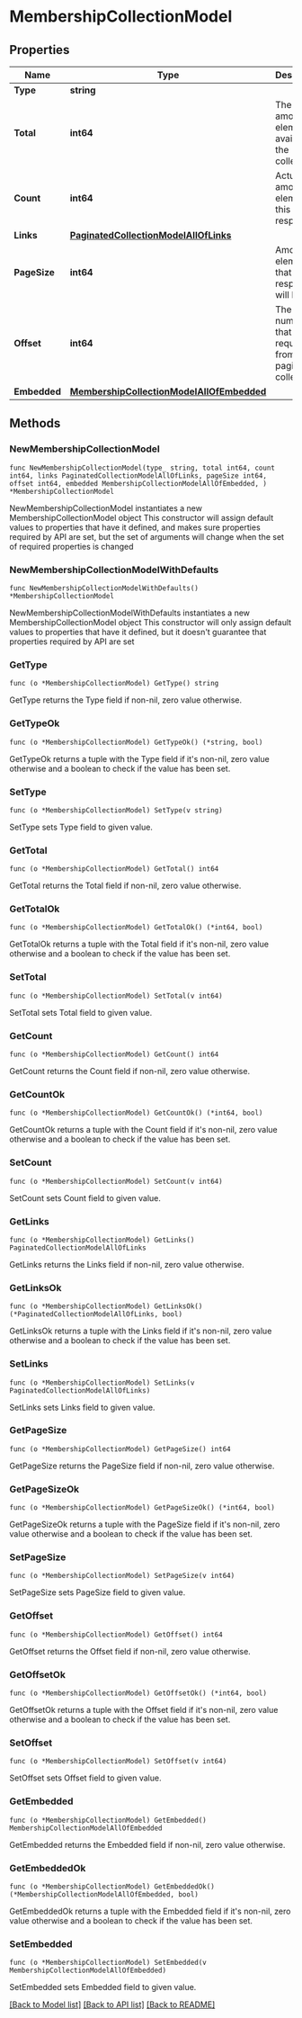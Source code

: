 # MembershipCollectionModel

## Properties

Name | Type | Description | Notes
------------ | ------------- | ------------- | -------------
**Type** | **string** |  | 
**Total** | **int64** | The total amount of elements available in the collection. | 
**Count** | **int64** | Actual amount of elements in this response. | 
**Links** | [**PaginatedCollectionModelAllOfLinks**](PaginatedCollectionModelAllOfLinks.md) |  | 
**PageSize** | **int64** | Amount of elements that a response will hold. | 
**Offset** | **int64** | The page number that is requested from paginated collection. | 
**Embedded** | [**MembershipCollectionModelAllOfEmbedded**](MembershipCollectionModelAllOfEmbedded.md) |  | 

## Methods

### NewMembershipCollectionModel

`func NewMembershipCollectionModel(type_ string, total int64, count int64, links PaginatedCollectionModelAllOfLinks, pageSize int64, offset int64, embedded MembershipCollectionModelAllOfEmbedded, ) *MembershipCollectionModel`

NewMembershipCollectionModel instantiates a new MembershipCollectionModel object
This constructor will assign default values to properties that have it defined,
and makes sure properties required by API are set, but the set of arguments
will change when the set of required properties is changed

### NewMembershipCollectionModelWithDefaults

`func NewMembershipCollectionModelWithDefaults() *MembershipCollectionModel`

NewMembershipCollectionModelWithDefaults instantiates a new MembershipCollectionModel object
This constructor will only assign default values to properties that have it defined,
but it doesn't guarantee that properties required by API are set

### GetType

`func (o *MembershipCollectionModel) GetType() string`

GetType returns the Type field if non-nil, zero value otherwise.

### GetTypeOk

`func (o *MembershipCollectionModel) GetTypeOk() (*string, bool)`

GetTypeOk returns a tuple with the Type field if it's non-nil, zero value otherwise
and a boolean to check if the value has been set.

### SetType

`func (o *MembershipCollectionModel) SetType(v string)`

SetType sets Type field to given value.


### GetTotal

`func (o *MembershipCollectionModel) GetTotal() int64`

GetTotal returns the Total field if non-nil, zero value otherwise.

### GetTotalOk

`func (o *MembershipCollectionModel) GetTotalOk() (*int64, bool)`

GetTotalOk returns a tuple with the Total field if it's non-nil, zero value otherwise
and a boolean to check if the value has been set.

### SetTotal

`func (o *MembershipCollectionModel) SetTotal(v int64)`

SetTotal sets Total field to given value.


### GetCount

`func (o *MembershipCollectionModel) GetCount() int64`

GetCount returns the Count field if non-nil, zero value otherwise.

### GetCountOk

`func (o *MembershipCollectionModel) GetCountOk() (*int64, bool)`

GetCountOk returns a tuple with the Count field if it's non-nil, zero value otherwise
and a boolean to check if the value has been set.

### SetCount

`func (o *MembershipCollectionModel) SetCount(v int64)`

SetCount sets Count field to given value.


### GetLinks

`func (o *MembershipCollectionModel) GetLinks() PaginatedCollectionModelAllOfLinks`

GetLinks returns the Links field if non-nil, zero value otherwise.

### GetLinksOk

`func (o *MembershipCollectionModel) GetLinksOk() (*PaginatedCollectionModelAllOfLinks, bool)`

GetLinksOk returns a tuple with the Links field if it's non-nil, zero value otherwise
and a boolean to check if the value has been set.

### SetLinks

`func (o *MembershipCollectionModel) SetLinks(v PaginatedCollectionModelAllOfLinks)`

SetLinks sets Links field to given value.


### GetPageSize

`func (o *MembershipCollectionModel) GetPageSize() int64`

GetPageSize returns the PageSize field if non-nil, zero value otherwise.

### GetPageSizeOk

`func (o *MembershipCollectionModel) GetPageSizeOk() (*int64, bool)`

GetPageSizeOk returns a tuple with the PageSize field if it's non-nil, zero value otherwise
and a boolean to check if the value has been set.

### SetPageSize

`func (o *MembershipCollectionModel) SetPageSize(v int64)`

SetPageSize sets PageSize field to given value.


### GetOffset

`func (o *MembershipCollectionModel) GetOffset() int64`

GetOffset returns the Offset field if non-nil, zero value otherwise.

### GetOffsetOk

`func (o *MembershipCollectionModel) GetOffsetOk() (*int64, bool)`

GetOffsetOk returns a tuple with the Offset field if it's non-nil, zero value otherwise
and a boolean to check if the value has been set.

### SetOffset

`func (o *MembershipCollectionModel) SetOffset(v int64)`

SetOffset sets Offset field to given value.


### GetEmbedded

`func (o *MembershipCollectionModel) GetEmbedded() MembershipCollectionModelAllOfEmbedded`

GetEmbedded returns the Embedded field if non-nil, zero value otherwise.

### GetEmbeddedOk

`func (o *MembershipCollectionModel) GetEmbeddedOk() (*MembershipCollectionModelAllOfEmbedded, bool)`

GetEmbeddedOk returns a tuple with the Embedded field if it's non-nil, zero value otherwise
and a boolean to check if the value has been set.

### SetEmbedded

`func (o *MembershipCollectionModel) SetEmbedded(v MembershipCollectionModelAllOfEmbedded)`

SetEmbedded sets Embedded field to given value.



[[Back to Model list]](../README.md#documentation-for-models) [[Back to API list]](../README.md#documentation-for-api-endpoints) [[Back to README]](../README.md)


